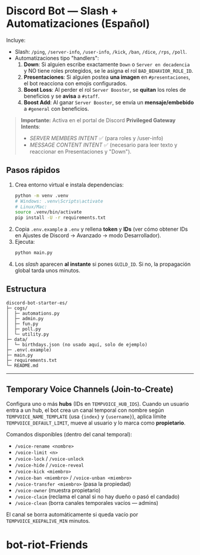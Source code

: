 # Discord Bot — Slash + Automatizaciones (Español)

Incluye:
- Slash: `/ping`, `/server-info`, `/user-info`, `/kick`, `/ban`, `/dice`, `/rps`, `/poll`.
- Automatizaciones tipo "handlers":
  1) **Down**: Si alguien escribe exactamente `Down` o `Server en decadencia` y NO tiene roles protegidos, se le asigna el rol `BAD_BEHAVIOR_ROLE_ID`.
  2) **Presentaciones**: Si alguien postea **una imagen** en `#presentaciones`, el bot reacciona con emojis configurados.
  3) **Boost Loss**: Al perder el rol `Server Booster`, se **quitan** los roles de beneficios y se **avisa** a `#staff`.
  4) **Boost Add**: Al ganar `Server Booster`, se envía un **mensaje/embebido** a `#general` con beneficios.

> **Importante:** Activa en el portal de Discord **Privileged Gateway Intents**:
> - *SERVER MEMBERS INTENT* ✅ (para roles y /user-info)
> - *MESSAGE CONTENT INTENT* ✅ (necesario para leer texto y reaccionar en Presentaciones y "Down").

## Pasos rápidos
1. Crea entorno virtual e instala dependencias:
   ```bash
   python -m venv .venv
   # Windows: .venv\Scripts\activate
   # Linux/Mac:
   source .venv/bin/activate
   pip install -U -r requirements.txt
   ```
2. Copia `.env.example` a `.env` y rellena **token** y **IDs** (ver cómo obtener IDs en Ajustes de Discord → Avanzado → modo Desarrollador).
3. Ejecuta:
   ```bash
   python main.py
   ```
4. Los *slash* aparecen **al instante** si pones `GUILD_ID`. Si no, la propagación global tarda unos minutos.

## Estructura
```
discord-bot-starter-es/
├─ cogs/
│  ├─ automations.py
│  ├─ admin.py
│  ├─ fun.py
│  ├─ poll.py
│  └─ utility.py
├─ data/
│  └─ birthdays.json (no usado aquí, solo de ejemplo)
├─ .env(.example)
├─ main.py
├─ requirements.txt
└─ README.md
```

---

## Temporary Voice Channels (Join‑to‑Create)
Configura uno o más **hubs** (IDs en `TEMPVOICE_HUB_IDS`). Cuando un usuario entra a un hub, el bot crea un canal temporal con nombre según `TEMPVOICE_NAME_TEMPLATE` (usa `{index}` y `{username}`), aplica límite `TEMPVOICE_DEFAULT_LIMIT`, mueve al usuario y lo marca como **propietario**.

Comandos disponibles (dentro del canal temporal):
- `/voice-rename <nombre>`
- `/voice-limit <n>`
- `/voice-lock` / `/voice-unlock`
- `/voice-hide` / `/voice-reveal`
- `/voice-kick <miembro>`
- `/voice-ban <miembro>` / `/voice-unban <miembro>`
- `/voice-transfer <miembro>` (pasa la propiedad)
- `/voice-owner` (muestra propietario)
- `/voice-claim` (reclama el canal si no hay dueño o pasó el candado)
- `/voice-clean` (borra canales temporales vacíos — admins)

El canal se borra automáticamente si queda vacío por `TEMPVOICE_KEEPALIVE_MIN` minutos.
# bot-riot-Friends
